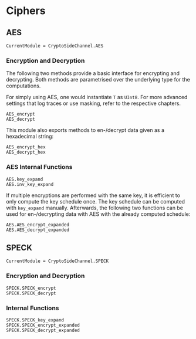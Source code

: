 # Ciphers

## AES
```@meta
CurrentModule = CryptoSideChannel.AES
```


### Encryption and Decryption

The following two methods provide a basic interface for encrypting and decrypting. Both methods are parametrised over the underlying type for the computations.

For simply using AES, one would instantiate `T` as `UInt8`. For more advanced settings that log traces or use masking, refer to the respective chapters.

```@docs
AES_encrypt
AES_decrypt
```

This module also exports methods to en-/decrypt data given as a hexadecimal string:

```@docs
AES_encrypt_hex
AES_decrypt_hex
```

### AES Internal Functions

```@docs
AES.key_expand
AES.inv_key_expand
```

If multiple encryptions are performed with the same key, it is efficient to only compute the key schedule once. The key schedule can be computed with `key_expand` manually. Afterwards, the following two functions can be used for en-/decrypting data with AES with the already computed schedule:
```@docs
AES.AES_encrypt_expanded
AES.AES_decrypt_expanded
```

## SPECK
```@meta
CurrentModule = CryptoSideChannel.SPECK
```

### Encryption and Decryption
```@docs
SPECK.SPECK_encrypt
SPECK.SPECK_decrypt
```


### Internal Functions
```@docs
SPECK.SPECK_key_expand
SPECK.SPECK_encrypt_expanded
SPECK.SPECK_decrypt_expanded
```
